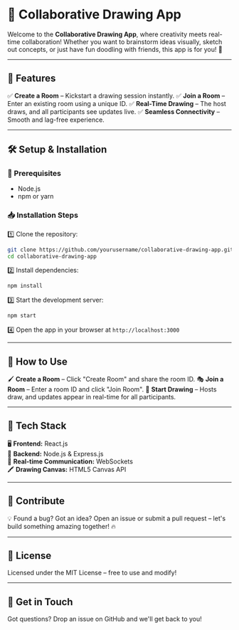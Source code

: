 # 🎨 Collaborative Drawing App

Welcome to the **Collaborative Drawing App**, where creativity meets real-time collaboration! Whether you want to brainstorm ideas visually, sketch out concepts, or just have fun doodling with friends, this app is for you! 🚀

---

## 🌟 Features
✅ **Create a Room** – Kickstart a drawing session instantly.
✅ **Join a Room** – Enter an existing room using a unique ID.
✅ **Real-Time Drawing** – The host draws, and all participants see updates live.
✅ **Seamless Connectivity** – Smooth and lag-free experience.

---

## 🛠️ Setup & Installation

### 🔧 Prerequisites
- Node.js
- npm or yarn

### 📥 Installation Steps
1️⃣ Clone the repository:
   ```sh
   git clone https://github.com/yourusername/collaborative-drawing-app.git
   cd collaborative-drawing-app
   ```
2️⃣ Install dependencies:
   ```sh
   npm install
   ```
3️⃣ Start the development server:
   ```sh
   npm start
   ```
4️⃣ Open the app in your browser at `http://localhost:3000`

---

## 🎨 How to Use
🖌️ **Create a Room** – Click "Create Room" and share the room ID.
🎭 **Join a Room** – Enter a room ID and click "Join Room".
🎨 **Start Drawing** – Hosts draw, and updates appear in real-time for all participants.

---

## 🚀 Tech Stack
🖥️ **Frontend:** React.js  
🔌 **Backend:** Node.js & Express.js  
📡 **Real-time Communication:** WebSockets  
🖍️ **Drawing Canvas:** HTML5 Canvas API  

---

## 🤝 Contribute
💡 Found a bug? Got an idea? Open an issue or submit a pull request – let's build something amazing together! 🔥

---

## 📜 License
Licensed under the MIT License – free to use and modify!

---

## 📩 Get in Touch
Got questions? Drop an issue on GitHub and we'll get back to you!

